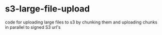 # s3-large-file-upload
code for uploading large files to s3 by chunking them and uploading chunks in parallel to signed S3 url's
